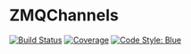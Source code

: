 # ZMQChannels

[![Build Status](https://github.com/IHPSystems/ZMQChannels.jl/actions/workflows/CI.yml/badge.svg?branch=main)](https://github.com/IHPSystems/ZMQChannels.jl/actions/workflows/CI.yml?query=branch%3Amain)
[![Coverage](https://codecov.io/gh/IHPSystems/ZMQChannels.jl/branch/main/graph/badge.svg)](https://codecov.io/gh/IHPSystems/ZMQChannels.jl)
[![Code Style: Blue](https://img.shields.io/badge/code%20style-blue-4495d1.svg)](https://github.com/invenia/BlueStyle)
